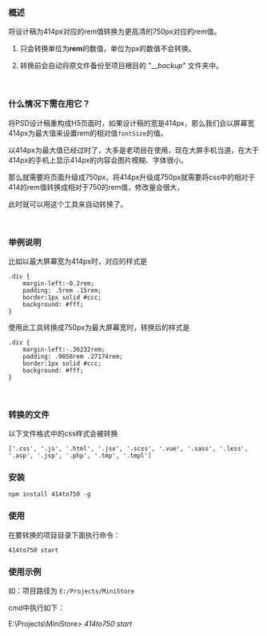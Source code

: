 
### 概述

将设计稿为414px对应的rem值转换为更高清的750px对应的rem值。

1. 只会转换单位为**rem**的数值，单位为px的数值不会转换。

2. 转换前会自动将原文件备份至项目根目的 "*__backup*" 文件夹中。


&nbsp;


### 什么情况下需在用它？

将PSD设计稿重构成H5页面时，如果设计稿的宽是414px，那么我们会以屏幕宽414px为最大值来设置rem的相对值`fontSize`的值。

以414px为最大值已经过时了，大多是老项目在使用，现在大屏手机当道，在大于414px的手机上显示414px的内容会图片模糊、字体很小。

那么就需要将页面升级成750px，将414px升级成750px就需要将css中的相对于414的rem值转换成相对于750的rem值，修改量会很大，

此时就可以用这个工具来自动转换了。


&nbsp;


### 举例说明

比如以最大屏幕宽为414px时，对应的样式是
```
.div {
    margin-left:-0.2rem;
    padding: .5rem .15rem;
    border:1px solid #ccc;
    background: #fff;
}
```

使用此工具转换成750px为最大屏幕宽时，转换后的样式是
```
.div {
    margin-left:-.36232rem;
    padding: .9058rem .27174rem;
    border:1px solid #ccc;
    background: #fff;
}
```


&nbsp;

### 转换的文件

以下文件格式中的css样式会被转换
```
['.css', '.js', '.html', '.jsx', '.scss', '.vue', '.sass', '.less', '.asp', '.jsp', '.php', '.tmp', '.tmpl']
```



### 安装
```
npm install 414to750 -g
```



### 使用

在要转换的项目目录下面执行命令：
```
414to750 start
```



### 使用示例
如：项目路径为 `E:/Projects/MiniStore`

cmd中执行如下：


E:\Projects\MiniStore> *414to750 start*
